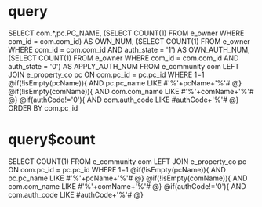 query
===
SELECT com.*,pc.PC_NAME,
(SELECT COUNT(1) FROM e_owner WHERE com_id = com.com_id) AS OWN_NUM,
(SELECT COUNT(1) FROM e_owner WHERE com_id = com.com_id AND auth_state = '1') AS OWN_AUTH_NUM, 
(SELECT COUNT(1) FROM e_owner WHERE com_id = com.com_id AND auth_state = '0') AS APPLY_AUTH_NUM 
FROM e_community com 
LEFT JOIN e_property_co pc ON com.pc_id = pc.pc_id WHERE 1=1 
@if(!isEmpty(pcName)){
    AND pc.pc_name LIKE #'%'+pcName+'%'#
@}
@if(!isEmpty(comName)){
    AND com.com_name LIKE #'%'+comName+'%'#
@}
@if(authCode!='0'){
    AND com.auth_code LIKE #authCode+'%'#
@}
ORDER BY com.pc_id


query$count
===
SELECT COUNT(1) FROM e_community com 
LEFT JOIN e_property_co pc ON com.pc_id = pc.pc_id WHERE 1=1 
@if(!isEmpty(pcName)){
    AND pc.pc_name LIKE #'%'+pcName+'%'#
@}
@if(!isEmpty(comName)){
    AND com.com_name LIKE #'%'+comName+'%'#
@}
@if(authCode!='0'){
    AND com.auth_code LIKE #authCode+'%'#
@}